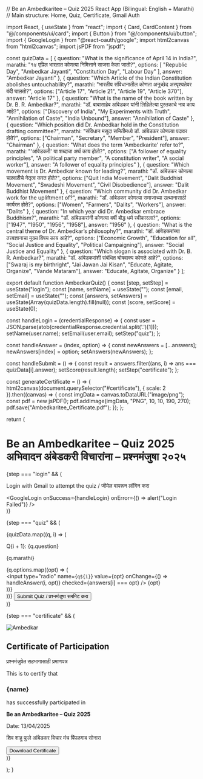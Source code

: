 // Be an Ambedkaritee – Quiz 2025 React App (Bilingual: English + Marathi) // Main structure: Home, Quiz, Certificate, Gmail Auth

import React, { useState } from "react"; import { Card, CardContent } from "@/components/ui/card"; import { Button } from "@/components/ui/button"; import { GoogleLogin } from "@react-oauth/google"; import html2canvas from "html2canvas"; import jsPDF from "jspdf";

const quizData = [ { question: "What is the significance of April 14 in India?", marathi: "१४ एप्रिल भारतात कोणत्या निमित्ताने साजरा केला जातो?", options: [ "Republic Day", "Ambedkar Jayanti", "Constitution Day", "Labour Day" ], answer: "Ambedkar Jayanti" }, { question: "Which Article of the Indian Constitution abolishes untouchability?", marathi: "भारतीय संविधानातील कोणता अनुच्छेद अस्पृश्यतेवर बंदी घालतो?", options: ["Article 17", "Article 21", "Article 19", "Article 370"], answer: "Article 17" }, { question: "What is the name of the book written by Dr. B. R. Ambedkar?", marathi: "डॉ. बाबासाहेब आंबेडकर यांनी लिहिलेल्या पुस्तकाचे नाव काय आहे?", options: ["Discovery of India", "My Experiments with Truth", "Annihilation of Caste", "India Unbound"], answer: "Annihilation of Caste" }, { question: "Which position did Dr. Ambedkar hold in the Constitution drafting committee?", marathi: "संविधान मसुदा समितीमध्ये डॉ. आंबेडकर कोणत्या पदावर होते?", options: ["Chairman", "Secretary", "Member", "President"], answer: "Chairman" }, { question: "What does the term 'Ambedkarite' refer to?", marathi: "'आंबेडकरी' या शब्दाचा अर्थ काय होतो?", options: ["A follower of equality principles", "A political party member", "A constitution writer", "A social worker"], answer: "A follower of equality principles" }, { question: "Which movement is Dr. Ambedkar known for leading?", marathi: "डॉ. आंबेडकर कोणत्या चळवळीचे नेतृत्व करत होते?", options: ["Quit India Movement", "Dalit Buddhist Movement", "Swadeshi Movement", "Civil Disobedience"], answer: "Dalit Buddhist Movement" }, { question: "Which community did Dr. Ambedkar work for the upliftment of?", marathi: "डॉ. आंबेडकर कोणत्या समाजाच्या उत्थानासाठी कार्यरत होते?", options: ["Women", "Farmers", "Dalits", "Workers"], answer: "Dalits" }, { question: "In which year did Dr. Ambedkar embrace Buddhism?", marathi: "डॉ. आंबेडकरांनी कोणत्या वर्षी बौद्ध धर्म स्वीकारला?", options: ["1947", "1950", "1956", "1958"], answer: "1956" }, { question: "What is the central theme of Dr. Ambedkar’s philosophy?", marathi: "डॉ. आंबेडकरांच्या तत्त्वज्ञानाचा मुख्य विषय काय आहे?", options: ["Economic Growth", "Education for all", "Social Justice and Equality", "Political Campaigning"], answer: "Social Justice and Equality" }, { question: "Which slogan is associated with Dr. B. R. Ambedkar?", marathi: "डॉ. आंबेडकरांशी संबंधित घोषवाक्य कोणते आहे?", options: ["Swaraj is my birthright", "Jai Jawan Jai Kisan", "Educate, Agitate, Organize", "Vande Mataram"], answer: "Educate, Agitate, Organize" } ];

export default function AmbedkarQuiz() { const [step, setStep] = useState("login"); const [name, setName] = useState(""); const [email, setEmail] = useState(""); const [answers, setAnswers] = useState(Array(quizData.length).fill(null)); const [score, setScore] = useState(0);

const handleLogin = (credentialResponse) => { const user = JSON.parse(atob(credentialResponse.credential.split('.')[1])); setName(user.name); setEmail(user.email); setStep("quiz"); };

const handleAnswer = (index, option) => { const newAnswers = [...answers]; newAnswers[index] = option; setAnswers(newAnswers); };

const handleSubmit = () => { const result = answers.filter((ans, i) => ans === quizData[i].answer); setScore(result.length); setStep("certificate"); };

const generateCertificate = () => { html2canvas(document.querySelector("#certificate"), { scale: 2 }).then((canvas) => { const imgData = canvas.toDataURL("image/png"); const pdf = new jsPDF(); pdf.addImage(imgData, "PNG", 10, 10, 190, 270); pdf.save("Ambedkaritee_Certificate.pdf"); }); };

return ( <div className="p-4 max-w-2xl mx-auto"> <h1 className="text-3xl font-bold text-center mb-4"> Be an Ambedkaritee – Quiz 2025 <br /> <span className="text-sm">अभिवादन अंबेडकरी विचारांना – प्रश्नमंजुषा २०२५</span> </h1>

{step === "login" && (
    <div className="text-center">
      <p className="mb-4">Login with Gmail to attempt the quiz / जीमेल वापरून लॉगिन करा</p>
      <GoogleLogin onSuccess={handleLogin} onError={() => alert("Login Failed")} />
    </div>
  )}

  {step === "quiz" && (
    <div>
      {quizData.map((q, i) => (
        <Card key={i} className="mb-4">
          <CardContent>
            <p className="font-semibold">Q{i + 1}: {q.question}</p>
            <p className="text-sm text-gray-600">{q.marathi}</p>
            <div className="mt-2 space-y-1">
              {q.options.map((opt) => (
                <div key={opt}>
                  <input
                    type="radio"
                    name={`q${i}`}
                    value={opt}
                    onChange={() => handleAnswer(i, opt)}
                    checked={answers[i] === opt}
                  /> {opt}
                </div>
              ))}
            </div>
          </CardContent>
        </Card>
      ))}
      <Button className="w-full mt-4" onClick={handleSubmit}>
        Submit Quiz / प्रश्नमंजुषा सबमिट करा
      </Button>
    </div>
  )}

  {step === "certificate" && (
    <div className="text-center">
      <div id="certificate" className="bg-white p-6 border shadow-md">
        <img src="/ambedkar_unity.png" alt="Ambedkar" className="mx-auto w-32 mb-4" />
        <h2 className="text-xl font-bold">Certificate of Participation</h2>
        <p className="text-sm">प्रश्नमंजुषेत सहभागासाठी प्रमाणपत्र</p>
        <p className="mt-2">This is to certify that</p>
        <h3 className="font-semibold text-lg">{name}</h3>
        <p>has successfully participated in</p>
        <p><strong>Be an Ambedkaritee – Quiz 2025</strong></p>
        <p>Date: 13/04/2025</p>
        <p className="mt-4 font-bold">
          शिव शाहू फुले आंबेडकर विचार मंच पिंपळगाव सोनारा
        </p>
      </div>
      <Button className="mt-4" onClick={generateCertificate}>Download Certificate</Button>
    </div>
  )}
</div>

); }

